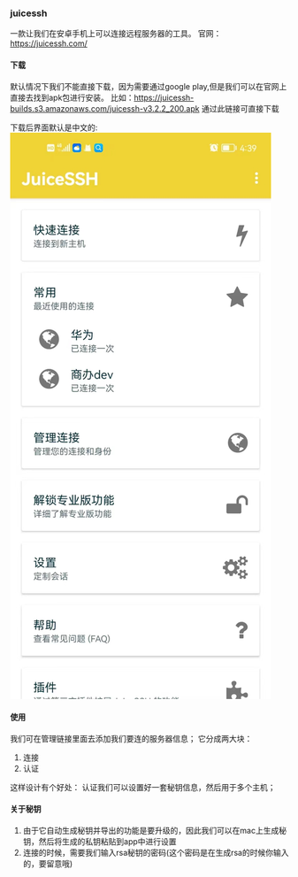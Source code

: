 ### juicessh
一款让我们在安卓手机上可以连接远程服务器的工具。
官网： https://juicessh.com/


#### 下载
默认情况下我们不能直接下载，因为需要通过google play,但是我们可以在官网上直接去找到apk包进行安装。
比如：https://juicessh-builds.s3.amazonaws.com/juicessh-v3.2.2_200.apk 通过此链接可直接下载

下载后界面默认是中文的:
![](images/291674031200_.pic.jpg)

#### 使用
我们可在管理链接里面去添加我们要连的服务器信息；
它分成两大块：
1. 连接
2. 认证

这样设计有个好处：
认证我们可以设置好一套秘钥信息，然后用于多个主机；

#### 关于秘钥
1. 由于它自动生成秘钥并导出的功能是要升级的，因此我们可以在mac上生成秘钥，然后将生成的私钥粘贴到app中进行设置
2. 连接的时候，需要我们输入rsa秘钥的密码(这个密码是在生成rsa的时候你输入的，要留意哦)

